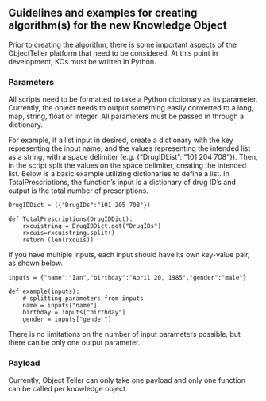 ## Guidelines and examples for creating algorithm\(s\) for the new Knowledge Object

Prior to creating the algorithm, there is some important aspects of the ObjectTeller platform that need to be considered. At this point in development, KOs must be written in Python.

### Parameters

All scripts need to be formatted to take a Python dictionary as its parameter. Currently, the object needs to output something easily converted to a long, map, string, float or integer. All parameters must be passed in through a dictionary.

For example, if a list input in desired, create a dictionary with the key representing the input name, and the values representing the intended list as a string, with a space delimiter \(e.g. {“DrugIDList”: “101 204 708”}\). Then, in the script split the values on the space delimiter, creating the intended list. Below is a basic example utilizing dictionaries to define a list. In TotalPrescriptions, the function’s input is a dictionary of drug ID’s and output is the total number of prescriptions.

```
DrugIDDict = ({"DrugIDs":"101 205 708"})

def TotalPrescriptions(DrugIDDict):
    rxcuistring = DrugIDDict.get("DrugIDs")
    rxcuis=rxcuistring.split()
    return (len(rxcuis))
```

If you have multiple inputs, each input should have its own key-value pair, as shown below.

```
inputs = {"name":"Ian","birthday":"April 20, 1985","gender":"male"}

def example(inputs):
    # splitting parameters from inputs
    name = inputs["name"]
    birthday = inputs["birthday"]
    gender = inputs["gender"]
```

There is no limitations on the number of input parameters possible, but there can be only one output parameter.

### Payload

Currently, Object Teller can only take one payload and only one function can be called per knowledge object.

